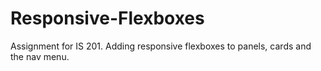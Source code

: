 # Responsive-Flexboxes
Assignment for IS 201. Adding responsive flexboxes to panels, cards and the nav menu.
